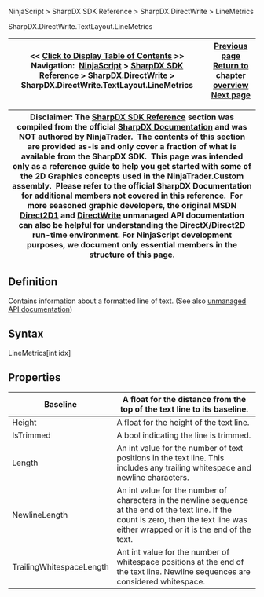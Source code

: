 ﻿
NinjaScript \> SharpDX SDK Reference \> SharpDX.DirectWrite \> LineMetrics

SharpDX.DirectWrite.TextLayout.LineMetrics

| \<\< [Click to Display Table of Contents](sharpdx_directwrite_linemetrics.md) \>\> **Navigation:**     [NinjaScript](ninjascript.md) \> [SharpDX SDK Reference](sharpdx_sdk_reference.md) \> [SharpDX.DirectWrite](sharpdx_directwrite.md) \> SharpDX.DirectWrite.TextLayout.LineMetrics | [Previous page](sharpdx_directwrite_textformat_wordwrapping.md) [Return to chapter overview](sharpdx_directwrite.md) [Next page](sharpdx_directwrite_textlayout.md) |
| --- | --- |

| Disclaimer: The [SharpDX SDK Reference](sharpdx_sdk_reference.md) section was compiled from the official [SharpDX Documentation](http://sharpdx.org/) and was NOT authored by NinjaTrader.  The contents of this section are provided as\-is and only cover a fraction of what is available from the SharpDX SDK.  This page was intended only as a reference guide to help you get started with some of the 2D Graphics concepts used in the NinjaTrader.Custom assembly.  Please refer to the official SharpDX Documentation for additional members not covered in this reference.  For more seasoned graphic developers, the original MSDN [Direct2D1](https://msdn.microsoft.com/en-us/library/windows/desktop/dd370990.aspx) and [DirectWrite](https://msdn.microsoft.com/en-us/library/windows/desktop/dd368038.aspx) unmanaged API documentation can also be helpful for understanding the DirectX/Direct2D run\-time environment. For NinjaScript development purposes, we document only essential members in the structure of this page. |
| --- |

## Definition
Contains information about a formatted line of text.
(See also [unmanaged API documentation](https://msdn.microsoft.com/en-us/library/dd368099(v=vs.85).aspx))
 
## Syntax
LineMetrics\[int idx]
## 
## Properties

| Baseline | A float for the distance from the top of the text line to its baseline. |
| --- | --- |
| Height | A float for the height of the text line. |
| IsTrimmed | A bool indicating the line is trimmed. |
| Length | An int value for the number of text positions in the text line. This includes any trailing whitespace and newline characters. |
| NewlineLength | An int value for the number of characters in the newline sequence at the end of the text line. If the count is zero, then the text line was either wrapped or it is the end of the text. |
| TrailingWhitespaceLength | Ant int value for the number of whitespace positions at the end of the text line. Newline sequences are considered whitespace. |
